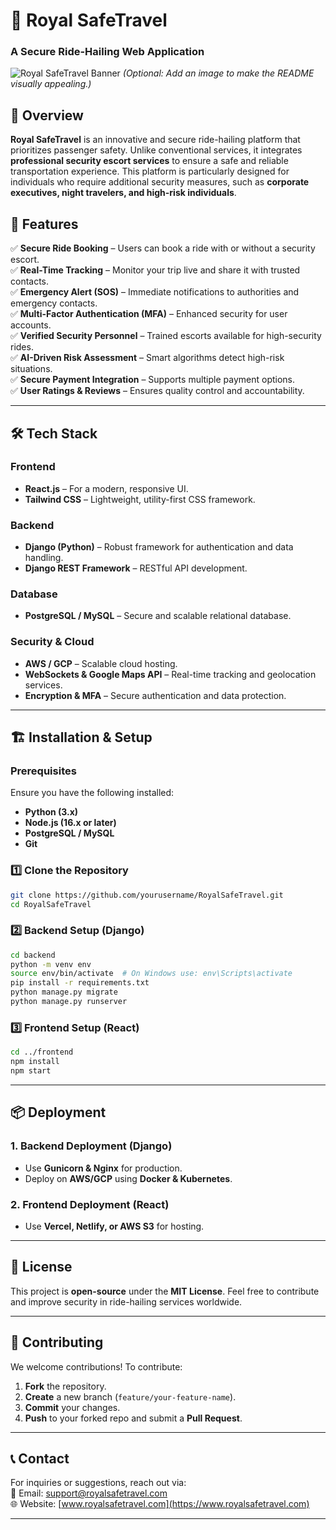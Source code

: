 
# 🚖 Royal SafeTravel

### A Secure Ride-Hailing Web Application  

![Royal SafeTravel Banner](https://your-image-link-here) *(Optional: Add an image to make the README visually appealing.)*  

## 📌 Overview  

**Royal SafeTravel** is an innovative and secure ride-hailing platform that prioritizes passenger safety. Unlike conventional services, it integrates **professional security escort services** to ensure a safe and reliable transportation experience. This platform is particularly designed for individuals who require additional security measures, such as **corporate executives, night travelers, and high-risk individuals**.

## 🚀 Features  

✅ **Secure Ride Booking** – Users can book a ride with or without a security escort.  
✅ **Real-Time Tracking** – Monitor your trip live and share it with trusted contacts.  
✅ **Emergency Alert (SOS)** – Immediate notifications to authorities and emergency contacts.  
✅ **Multi-Factor Authentication (MFA)** – Enhanced security for user accounts.  
✅ **Verified Security Personnel** – Trained escorts available for high-security rides.  
✅ **AI-Driven Risk Assessment** – Smart algorithms detect high-risk situations.  
✅ **Secure Payment Integration** – Supports multiple payment options.  
✅ **User Ratings & Reviews** – Ensures quality control and accountability.  

---

## 🛠️ Tech Stack  

### **Frontend**  
- **React.js** – For a modern, responsive UI.  
- **Tailwind CSS** – Lightweight, utility-first CSS framework.  

### **Backend**  
- **Django (Python)** – Robust framework for authentication and data handling.  
- **Django REST Framework** – RESTful API development.  

### **Database**  
- **PostgreSQL / MySQL** – Secure and scalable relational database.  

### **Security & Cloud**  
- **AWS / GCP** – Scalable cloud hosting.  
- **WebSockets & Google Maps API** – Real-time tracking and geolocation services.  
- **Encryption & MFA** – Secure authentication and data protection.  

---

## 🏗️ Installation & Setup  

### Prerequisites  
Ensure you have the following installed:  
- **Python (3.x)**  
- **Node.js (16.x or later)**  
- **PostgreSQL / MySQL**  
- **Git**  

### 1️⃣ Clone the Repository  
```bash
git clone https://github.com/yourusername/RoyalSafeTravel.git
cd RoyalSafeTravel
```

### 2️⃣ Backend Setup (Django)  
```bash
cd backend
python -m venv env
source env/bin/activate  # On Windows use: env\Scripts\activate
pip install -r requirements.txt
python manage.py migrate
python manage.py runserver
```

### 3️⃣ Frontend Setup (React)  
```bash
cd ../frontend
npm install
npm start
```

---

## 📦 Deployment  

### **1. Backend Deployment (Django)**
- Use **Gunicorn & Nginx** for production.  
- Deploy on **AWS/GCP** using **Docker & Kubernetes**.  

### **2. Frontend Deployment (React)**
- Use **Vercel, Netlify, or AWS S3** for hosting.  

---

## 📜 License  
This project is **open-source** under the **MIT License**. Feel free to contribute and improve security in ride-hailing services worldwide.  

---

## 👥 Contributing  
We welcome contributions! To contribute:  
1. **Fork** the repository.  
2. **Create** a new branch (`feature/your-feature-name`).  
3. **Commit** your changes.  
4. **Push** to your forked repo and submit a **Pull Request**.  

---

## 📞 Contact  
For inquiries or suggestions, reach out via:  
📧 Email: support@royalsafetravel.com  
🌐 Website: [www.royalsafetravel.com](https://www.royalsafetravel.com)  

---

